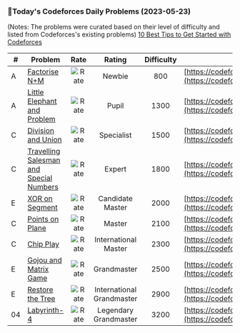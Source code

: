 ### 🌟Today's Codeforces Daily Problems (2023-05-23)
(Notes: The problems were curated based on their level of difficulty and listed from Codeforces's existing problems)
[10 Best Tips to Get Started with Codeforces](https://github.com/ika9810/Codeforces-Daily-Problems/blob/main/10%20Best%20Tips%20to%20Get%20Started%20with%20Codeforces.md)

| # | Problem | Rate| Rating | Difficulty | Contest |
|---| ----- | :--------: | :----------: | :----------: | ---------- |
|A|[Factorise N+M](https://codeforces.com/contest/1740/problem/A)|![Rate](https://img.shields.io/badge/Newbie-800-lightgrey)|Newbie|800|[https://codeforces.com/contest/1740](https://codeforces.com/contest/1740)|
|A|[Little Elephant and Problem](https://codeforces.com/contest/220/problem/A)|![Rate](https://img.shields.io/badge/Pupil-1300-brightgreen)|Pupil|1300|[https://codeforces.com/contest/220](https://codeforces.com/contest/220)|
|C|[Division and Union](https://codeforces.com/contest/1101/problem/C)|![Rate](https://img.shields.io/badge/Specialist-1500-9cf)|Specialist|1500|[https://codeforces.com/contest/1101](https://codeforces.com/contest/1101)|
|C|[Travelling Salesman and Special Numbers](https://codeforces.com/contest/914/problem/C)|![Rate](https://img.shields.io/badge/Expert-1800-blue)|Expert|1800|[https://codeforces.com/contest/914](https://codeforces.com/contest/914)|
|E|[XOR on Segment](https://codeforces.com/contest/242/problem/E)|![Rate](https://img.shields.io/badge/Candidate%20Master-2000-blueviolet)|Candidate Master|2000|[https://codeforces.com/contest/242](https://codeforces.com/contest/242)|
|C|[Points on Plane](https://codeforces.com/contest/576/problem/C)|![Rate](https://img.shields.io/badge/Master-2100-orange)|Master|2100|[https://codeforces.com/contest/576](https://codeforces.com/contest/576)|
|C|[Chip Play](https://codeforces.com/contest/89/problem/C)|![Rate](https://img.shields.io/badge/International%20Master-2300-orange)|International Master|2300|[https://codeforces.com/contest/89](https://codeforces.com/contest/89)|
|E|[Gojou and Matrix Game](https://codeforces.com/contest/1658/problem/E)|![Rate](https://img.shields.io/badge/Grandmaster-2500-red)|Grandmaster|2500|[https://codeforces.com/contest/1658](https://codeforces.com/contest/1658)|
|E|[Restore the Tree](https://codeforces.com/contest/871/problem/E)|![Rate](https://img.shields.io/badge/International%20Grandmaster-2900-red)|International Grandmaster|2900|[https://codeforces.com/contest/871](https://codeforces.com/contest/871)|
|04|[Labyrinth-4](https://codeforces.com/contest/921/problem/04)|![Rate](https://img.shields.io/badge/Legendary%20Grandmaster-3200-red)|Legendary Grandmaster|3200|[https://codeforces.com/contest/921](https://codeforces.com/contest/921)|
